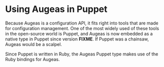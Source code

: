 # Using Augeas in Puppet #

Because Augeas is a configuration API, it fits right into tools that are made for configuration management. One of the most widely used of these tools in the open-source world is Puppet, and Augeas is now embedded as a native type in Puppet since version __FIXME__. If Puppet was a chainsaw, Augeas would be a scalpel.

Since Puppet is written in Ruby, the Augeas Puppet type makes use of the Ruby bindings for Augeas.


